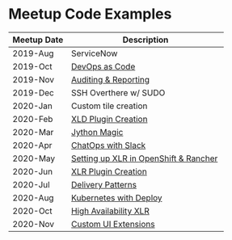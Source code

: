 # Meetup Code Examples

| Meetup Date |      Description                                      |
|-------------|-------------------------------------------------------|
|  2019-Aug   | ServiceNow                                            |
|  2019-Oct   | [DevOps as Code](2019-10_DevOps_as_Code)              |
|  2019-Nov   | [Auditing & Reporting](2019-11_auditing_and_reporting)|
|  2019-Dec   | SSH Overthere w/ SUDO                                 |
|  2020-Jan   | Custom tile creation                                  |
|  2020-Feb   | [XLD Plugin Creation](2020-02_xld-plugin-development) |
|  2020-Mar   | [Jython Magic](2020-03_Jython_Tutor)                  |
|  2020-Apr   | [ChatOps with Slack](2020-04_ChatOps)                 |
|  2020-May   | [Setting up XLR in OpenShift & Rancher](2020-05_XLR_in_OpenShift) |
|  2020-Jun   | [XLR Plugin Creation](2020-06_xlr-plugin-development) |
|  2020-Jul   | [Delivery Patterns](2020-07_delivery)                 |
|  2020-Aug   | [Kubernetes with Deploy](2020-08_kubernetes_with_deploy)|
|  2020-Oct   | [High Availability XLR](2020-10_HA_XLR)               |
|  2020-Nov   | [Custom UI Extensions](2020-11-Custom_UI_Extensions)  |
